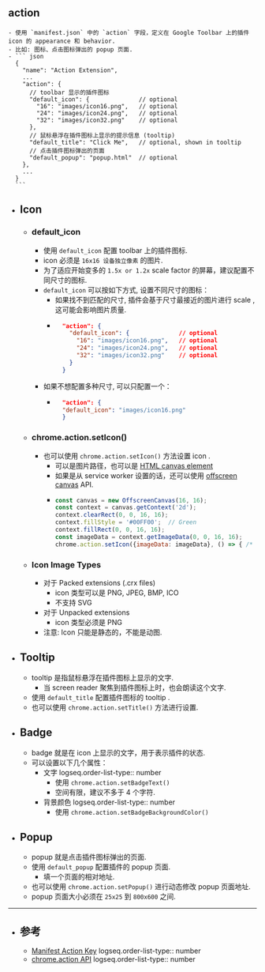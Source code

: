 ## action
	- 使用 `manifest.json` 中的 `action` 字段，定义在 Google Toolbar 上的插件 icon 的 appearance 和 behavior.
	- 比如: 图标、点击图标弹出的 popup 页面.
	- ``` json
	  {
	    "name": "Action Extension",
	    ...
	    "action": {
	      // toolbar 显示的插件图标
	      "default_icon": {              // optional
	        "16": "images/icon16.png",   // optional
	        "24": "images/icon24.png",   // optional
	        "32": "images/icon32.png"    // optional
	      },
	      // 鼠标悬浮在插件图标上显示的提示信息 (tooltip)
	      "default_title": "Click Me",   // optional, shown in tooltip
	      // 点击插件图标弹出的页面
	      "default_popup": "popup.html"  // optional
	    },
	    ...
	  }
	  ```
- ## Icon
	- ### default_icon
		- 使用 `default_icon` 配置  toolbar 上的插件图标.
		- icon 必须是 `16x16 设备独立像素` 的图片.
		- 为了适应开始变多的 `1.5x or 1.2x` scale factor 的屏幕，建议配置不同尺寸的图标.
		- `default_icon` 可以按如下方式, 设置不同尺寸的图标：
			- 如果找不到匹配的尺寸, 插件会基于尺寸最接近的图片进行 scale , 这可能会影响图片质量.
			- ``` json
			    "action": {
			      "default_icon": {              // optional
			        "16": "images/icon16.png",   // optional
			        "24": "images/icon24.png",   // optional
			        "32": "images/icon32.png"    // optional
			      }
			    }
			  ```
		- 如果不想配置多种尺寸, 可以只配置一个：
			- ``` json
			    "action": {
			  	"default_icon": "images/icon16.png"
			    }
			  ```
	- ### chrome.action.setIcon()
		- 也可以使用 `chrome.action.setIcon()` 方法设置 icon .
			- 可以是图片路径，也可以是 [HTML canvas element](https://developer.mozilla.org/docs/Web/API/HTMLCanvasElement)
			- 如果是从 service worker 设置的话，还可以使用 [offscreen canvas](https://developer.mozilla.org/docs/Web/API/OffscreenCanvas) API.
			- ``` js
			  const canvas = new OffscreenCanvas(16, 16);
			  const context = canvas.getContext('2d');
			  context.clearRect(0, 0, 16, 16);
			  context.fillStyle = '#00FF00';  // Green
			  context.fillRect(0, 0, 16, 16);
			  const imageData = context.getImageData(0, 0, 16, 16);
			  chrome.action.setIcon({imageData: imageData}, () => { /* ... */ });
			  ```
	- ### Icon Image Types
		- 对于 Packed extensions (.crx files)
			- icon 类型可以是 PNG, JPEG, BMP, ICO
			- 不支持 SVG
		- 对于 Unpacked extensions
			- icon 类型必须是 PNG
		- 注意: Icon 只能是静态的，不能是动图.
- ## Tooltip
	- tooltip 是指鼠标悬浮在插件图标上显示的文字.
		- 当 screen reader 聚焦到插件图标上时，也会朗读这个文字.
	- 使用 `default_title` 配置插件图标的 tooltip .
	- 也可以使用 `chrome.action.setTitle()` 方法进行设置.
- ## Badge
	- badge 就是在 icon 上显示的文字，用于表示插件的状态.
	- 可以设置以下几个属性：
		- 文字
		  logseq.order-list-type:: number
			- 使用 `chrome.action.setBadgeText()`
			- 空间有限，建议不多于 4 个字符.
		- 背景颜色
		  logseq.order-list-type:: number
			- 使用 `chrome.action.setBadgeBackgroundColor()`
- ## Popup
	- popup 就是点击插件图标弹出的页面.
	- 使用 `default_popup` 配置插件的 popup 页面.
		- 填一个页面的相对地址.
	- 也可以使用 `chrome.action.setPopup()` 进行动态修改 popup 页面地址.
	- popup 页面大小必须在 `25x25` 到 `800x600` 之间.
- ---
- ## 参考
	- [Manifest Action Key](https://developer.chrome.com/docs/extensions/reference/manifest#optional)
	  logseq.order-list-type:: number
	- [chrome.action API](https://developer.chrome.com/docs/extensions/reference/api/action#concepts_and_usage)
	  logseq.order-list-type:: number